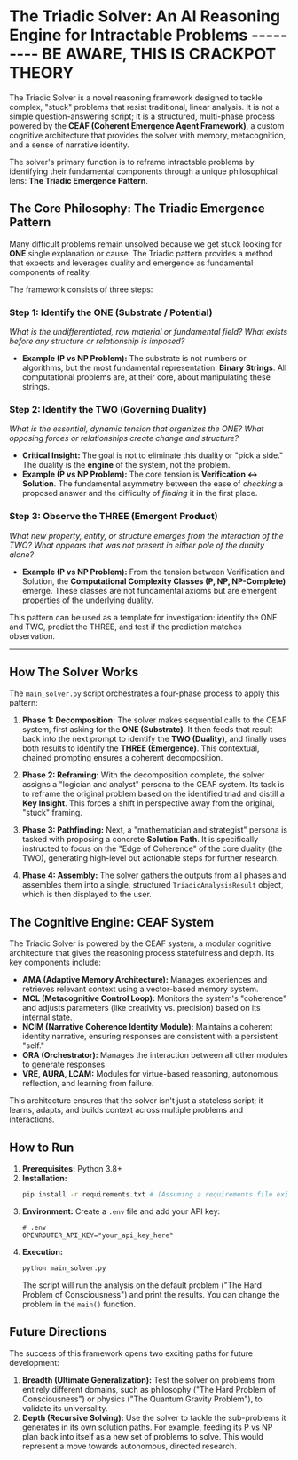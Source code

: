 # The Triadic Solver: An AI Reasoning Engine for Intractable Problems --------- BE AWARE, THIS IS CRACKPOT THEORY

The Triadic Solver is a novel reasoning framework designed to tackle complex, "stuck" problems that resist traditional, linear analysis. It is not a simple question-answering script; it is a structured, multi-phase process powered by the **CEAF (Coherent Emergence Agent Framework)**, a custom cognitive architecture that provides the solver with memory, metacognition, and a sense of narrative identity.

The solver's primary function is to reframe intractable problems by identifying their fundamental components through a unique philosophical lens: **The Triadic Emergence Pattern**.

## The Core Philosophy: The Triadic Emergence Pattern

Many difficult problems remain unsolved because we get stuck looking for **ONE** single explanation or cause. The Triadic pattern provides a method that expects and leverages duality and emergence as fundamental components of reality.

The framework consists of three steps:

### Step 1: Identify the ONE (Substrate / Potential)
*What is the undifferentiated, raw material or fundamental field? What exists before any structure or relationship is imposed?*

- **Example (P vs NP Problem):** The substrate is not numbers or algorithms, but the most fundamental representation: **Binary Strings**. All computational problems are, at their core, about manipulating these strings.

### Step 2: Identify the TWO (Governing Duality)
*What is the essential, dynamic tension that organizes the ONE? What opposing forces or relationships create change and structure?*

- **Critical Insight:** The goal is not to eliminate this duality or "pick a side." The duality is the **engine** of the system, not the problem.
- **Example (P vs NP Problem):** The core tension is **Verification ↔ Solution**. The fundamental asymmetry between the ease of *checking* a proposed answer and the difficulty of *finding* it in the first place.

### Step 3: Observe the THREE (Emergent Product)
*What new property, entity, or structure emerges from the interaction of the TWO? What appears that was not present in either pole of the duality alone?*

- **Example (P vs NP Problem):** From the tension between Verification and Solution, the **Computational Complexity Classes (P, NP, NP-Complete)** emerge. These classes are not fundamental axioms but are emergent properties of the underlying duality.

This pattern can be used as a template for investigation: identify the ONE and TWO, predict the THREE, and test if the prediction matches observation.

---

## How The Solver Works

The `main_solver.py` script orchestrates a four-phase process to apply this pattern:

1.  **Phase 1: Decomposition:** The solver makes sequential calls to the CEAF system, first asking for the **ONE (Substrate)**. It then feeds that result back into the next prompt to identify the **TWO (Duality)**, and finally uses both results to identify the **THREE (Emergence)**. This contextual, chained prompting ensures a coherent decomposition.

2.  **Phase 2: Reframing:** With the decomposition complete, the solver assigns a "logician and analyst" persona to the CEAF system. Its task is to reframe the original problem based on the identified triad and distill a **Key Insight**. This forces a shift in perspective away from the original, "stuck" framing.

3.  **Phase 3: Pathfinding:** Next, a "mathematician and strategist" persona is tasked with proposing a concrete **Solution Path**. It is specifically instructed to focus on the "Edge of Coherence" of the core duality (the TWO), generating high-level but actionable steps for further research.

4.  **Phase 4: Assembly:** The solver gathers the outputs from all phases and assembles them into a single, structured `TriadicAnalysisResult` object, which is then displayed to the user.

## The Cognitive Engine: CEAF System

The Triadic Solver is powered by the CEAF system, a modular cognitive architecture that gives the reasoning process statefulness and depth. Its key components include:

-   **AMA (Adaptive Memory Architecture):** Manages experiences and retrieves relevant context using a vector-based memory system.
-   **MCL (Metacognitive Control Loop):** Monitors the system's "coherence" and adjusts parameters (like creativity vs. precision) based on its internal state.
-   **NCIM (Narrative Coherence Identity Module):** Maintains a coherent identity narrative, ensuring responses are consistent with a persistent "self."
-   **ORA (Orchestrator):** Manages the interaction between all other modules to generate responses.
-   **VRE, AURA, LCAM:** Modules for virtue-based reasoning, autonomous reflection, and learning from failure.

This architecture ensures that the solver isn't just a stateless script; it learns, adapts, and builds context across multiple problems and interactions.


## How to Run

1.  **Prerequisites:** Python 3.8+
2.  **Installation:**
    ```bash
    pip install -r requirements.txt # (Assuming a requirements file exists)
    ```
3.  **Environment:** Create a `.env` file and add your API key:
    ```
    # .env
    OPENROUTER_API_KEY="your_api_key_here"
    ```
4.  **Execution:**
    ```bash
    python main_solver.py
    ```
    The script will run the analysis on the default problem ("The Hard Problem of Consciousness") and print the results. You can change the problem in the `main()` function.

## Future Directions

The success of this framework opens two exciting paths for future development:

1.  **Breadth (Ultimate Generalization):** Test the solver on problems from entirely different domains, such as philosophy ("The Hard Problem of Consciousness") or physics ("The Quantum Gravity Problem"), to validate its universality.
2.  **Depth (Recursive Solving):** Use the solver to tackle the sub-problems it generates in its own solution paths. For example, feeding its P vs NP plan back into itself as a new set of problems to solve. This would represent a move towards autonomous, directed research.

